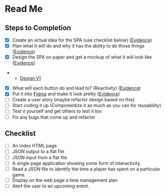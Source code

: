 # Read Me

## Steps to Completion

- [x] Create an actual idea for the SPA (use checklist below) ([Evidence](/evidence/idea-and-functionality.pdf))
- [x] Plan what it will do and why it has the ability to do those things ([Evidence](/evidence/idea-and-functionality.pdf))
- [x] Design the SPA on paper and get a mockup of what it will look like ([Evidence](/evidence/wireframe.pdf))
- - [Design V1](/evidence/designs/v1.pdf)
- [x] What will each button do and lead to? (Reactivity) ([Evidence](/evidence/wireframe.pdf))
- [x] Put it into [Figma](https://www.figma.com/) and make it look pretty ([Evidence](https://www.figma.com/file/sPKQip1mWrJ3XvDKuGpyz6/COMP1004-First-Coursework-SPA-Design?type=design&node-id=0%3A1&mode=design&t=371mMZCrtjVHCYNS-1))
- [ ] Create a user story (maybe refactor design based on this)
- [ ] Start coding it up (Componentize it as much as you can for reusability)
- [ ] Test it yourself and get others to test it too
- [ ] Fix any bugs that come up and refactor

## Checklist

- [ ] An index HTML page
- [ ] JSON output to a flat file
- [ ] JSON input from a flat file
- [ ] A single page application showing some form of interactivity
- [ ] Read a JSON file to identify the time a player has spent on a particular game.
- [ ] Display on the web page a time management plan
- [ ] Alert the user to an upcoming event.
